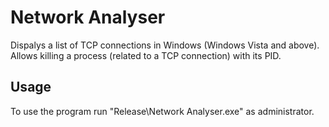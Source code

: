 # Network Analyser

Dispalys a list of TCP connections in Windows (Windows Vista and above). Allows killing a process (related to a TCP connection) with its PID.

## Usage

To use the program run "Release\Network Analyser.exe" as administrator.